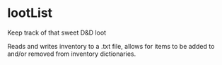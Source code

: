# lootList
Keep track of that sweet D&D loot

Reads and writes inventory to a .txt file, allows for items to be added to and/or removed from inventory dictionaries.
